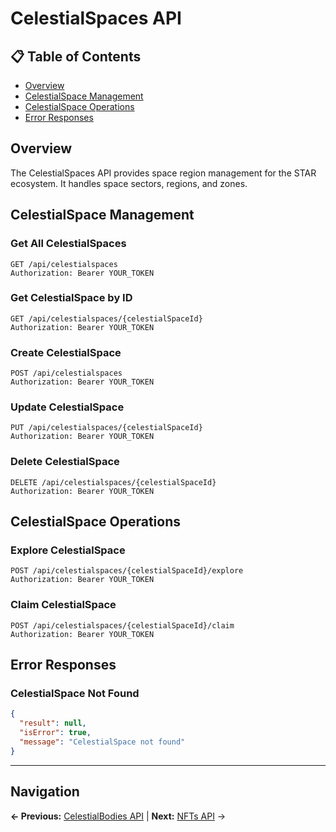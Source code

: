 # CelestialSpaces API

## 📋 **Table of Contents**

- [Overview](#overview)
- [CelestialSpace Management](#celestialspace-management)
- [CelestialSpace Operations](#celestialspace-operations)
- [Error Responses](#error-responses)

## Overview

The CelestialSpaces API provides space region management for the STAR ecosystem. It handles space sectors, regions, and zones.

## CelestialSpace Management

### Get All CelestialSpaces
```http
GET /api/celestialspaces
Authorization: Bearer YOUR_TOKEN
```

### Get CelestialSpace by ID
```http
GET /api/celestialspaces/{celestialSpaceId}
Authorization: Bearer YOUR_TOKEN
```

### Create CelestialSpace
```http
POST /api/celestialspaces
Authorization: Bearer YOUR_TOKEN
```

### Update CelestialSpace
```http
PUT /api/celestialspaces/{celestialSpaceId}
Authorization: Bearer YOUR_TOKEN
```

### Delete CelestialSpace
```http
DELETE /api/celestialspaces/{celestialSpaceId}
Authorization: Bearer YOUR_TOKEN
```

## CelestialSpace Operations

### Explore CelestialSpace
```http
POST /api/celestialspaces/{celestialSpaceId}/explore
Authorization: Bearer YOUR_TOKEN
```

### Claim CelestialSpace
```http
POST /api/celestialspaces/{celestialSpaceId}/claim
Authorization: Bearer YOUR_TOKEN
```

## Error Responses

### CelestialSpace Not Found
```json
{
  "result": null,
  "isError": true,
  "message": "CelestialSpace not found"
}
```

---

## Navigation

**← Previous:** [CelestialBodies API](CelestialBodies-API.md) | **Next:** [NFTs API](NFTs-API.md) →
